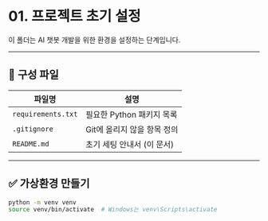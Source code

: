 # 01. 프로젝트 초기 설정

이 폴더는 AI 챗봇 개발을 위한 환경을 설정하는 단계입니다.

---

## 📁 구성 파일

| 파일명 | 설명 |
|--------|------|
| `requirements.txt` | 필요한 Python 패키지 목록 |
| `.gitignore` | Git에 올리지 않을 항목 정의 |
| `README.md` | 초기 세팅 안내서 (이 문서) |

---

## ✅ 가상환경 만들기

```bash
python -m venv venv
source venv/bin/activate  # Windows는 venv\Scripts\activate